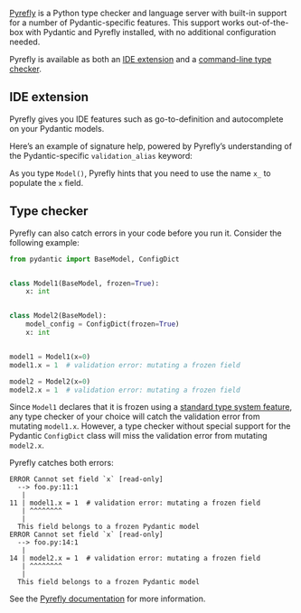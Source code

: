 [Pyrefly](https://pyrefly.org/) is a Python type checker and language server with built-in support for a number of Pydantic-specific features. This support works out-of-the-box with Pydantic and Pyrefly installed, with no additional configuration needed.

Pyrefly is available as both an [IDE extension](https://pyrefly.org/en/docs/IDE/) and a [command-line type checker](https://pyrefly.org/en/docs/installation/).

## IDE extension

Pyrefly gives you IDE features such as go-to-definition and autocomplete on your Pydantic models.

Here’s an example of signature help, powered by Pyrefly’s understanding of the Pydantic-specific `validation_alias` keyword:

As you type `Model()`, Pyrefly hints that you need to use the name `x_` to populate the `x` field.

## Type checker

Pyrefly can also catch errors in your code before you run it. Consider the following example:

```python
from pydantic import BaseModel, ConfigDict


class Model1(BaseModel, frozen=True):
    x: int


class Model2(BaseModel):
    model_config = ConfigDict(frozen=True)
    x: int


model1 = Model1(x=0)
model1.x = 1  # validation error: mutating a frozen field

model2 = Model2(x=0)
model2.x = 1  # validation error: mutating a frozen field

```

Since `Model1` declares that it is frozen using a [standard type system feature](https://typing.python.org/en/latest/spec/dataclasses.html#the-dataclass-transform-decorator), any type checker of your choice will catch the validation error from mutating `model1.x`. However, a type checker without special support for the Pydantic `ConfigDict` class will miss the validation error from mutating `model2.x`.

Pyrefly catches both errors:

```output
ERROR Cannot set field `x` [read-only]
  --> foo.py:11:1
   |
11 | model1.x = 1  # validation error: mutating a frozen field
   | ^^^^^^^^
   |
  This field belongs to a frozen Pydantic model
ERROR Cannot set field `x` [read-only]
  --> foo.py:14:1
   |
14 | model2.x = 1  # validation error: mutating a frozen field
   | ^^^^^^^^
   |
  This field belongs to a frozen Pydantic model

```

See the [Pyrefly documentation](https://pyrefly.org/en/docs/pydantic/) for more information.
